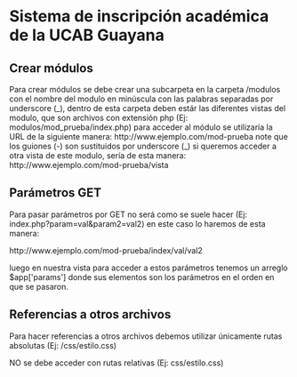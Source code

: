 Sistema de inscripción académica de la UCAB Guayana
====================================================

## Crear módulos

Para crear módulos se debe crear una subcarpeta en la carpeta /modulos con el nombre del modulo en minúscula con las palabras separadas por underscore \(\_\), dentro de esta carpeta deben estár las diferentes vistas del modulo, que son archivos con extensión php \(Ej: modulos/mod\_prueba/index\.php\) para acceder al módulo se utilizaría la URL de la siguiente manera: http://www\.ejemplo\.com/mod\-prueba note que los guiones \(\-\) son sustituidos por underscore \(\_\) si queremos acceder a otra vista de este modulo, sería de esta manera: http://www\.ejemplo\.com/mod\-prueba/vista

## Parámetros GET

Para pasar parámetros por GET no será como se suele hacer \(Ej: index\.php?param=val&param2=val2\) en este caso lo haremos de esta manera:

http://www\.ejemplo\.com/mod\-prueba/index/val/val2

luego en nuestra vista para acceder a estos parámetros tenemos un arreglo $app['params'] donde sus elementos son los parámetros en el orden en que se pasaron\.

## Referencias a otros archivos

Para hacer referencias a otros archivos debemos utilizar únicamente rutas absolutas \(Ej: /css/estilo\.css\)

NO se debe acceder con rutas relativas \(Ej: css/estilo\.css\)

